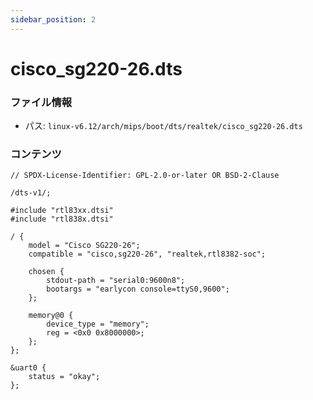```yaml
---
sidebar_position: 2
---
```

# cisco_sg220-26.dts

### ファイル情報

- パス: `linux-v6.12/arch/mips/boot/dts/realtek/cisco_sg220-26.dts`

### コンテンツ

```dts
// SPDX-License-Identifier: GPL-2.0-or-later OR BSD-2-Clause

/dts-v1/;

#include "rtl83xx.dtsi"
#include "rtl838x.dtsi"

/ {
	model = "Cisco SG220-26";
	compatible = "cisco,sg220-26", "realtek,rtl8382-soc";

	chosen {
		stdout-path = "serial0:9600n8";
		bootargs = "earlycon console=ttyS0,9600";
	};

	memory@0 {
		device_type = "memory";
		reg = <0x0 0x8000000>;
	};
};

&uart0 {
	status = "okay";
};

```
